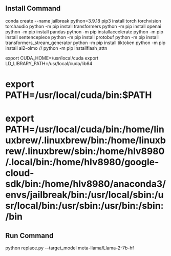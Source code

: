## Install Command
conda create --name jailbreak python=3.9.18
pip3 install torch torchvision torchaudio
python -m pip install transformers
python -m pip install openai
python -m pip install pandas
python -m pip installaccelerate
python -m pip install sentencepiece
python -m pip install protobuf
python -m pip install transformers_stream_generator
python -m pip install tiktoken
python -m pip install ai2-olmo
// python -m pip installflash_attn


export CUDA_HOME=/usr/local/cuda
export LD_LIBRARY_PATH=/usr/local/cuda/lib64
# export PATH=/usr/local/cuda/bin:$PATH
# export PATH=/usr/local/cuda/bin:/home/linuxbrew/.linuxbrew/bin:/home/linuxbrew/.linuxbrew/sbin:/home/hlv8980/.local/bin:/home/hlv8980/google-cloud-sdk/bin:/home/hlv8980/anaconda3/envs/jailbreak/bin:/usr/local/sbin:/usr/local/bin:/usr/sbin:/usr/bin:/sbin:/bin


## Run Command
python replace.py --target_model meta-llama/Llama-2-7b-hf